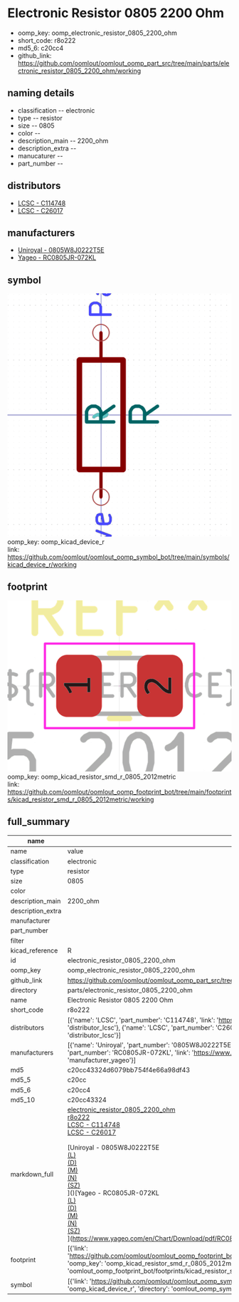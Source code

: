 # Electronic Resistor 0805 2200 Ohm

  
* oomp_key: oomp_electronic_resistor_0805_2200_ohm 
* short_code: r8o222
* md5_6: c20cc4  
* github_link: https://github.com/oomlout/oomlout_oomp_part_src/tree/main/parts/electronic_resistor_0805_2200_ohm/working  
## naming details
* classification -- electronic
* type -- resistor
* size -- 0805
* color -- 
* description_main -- 2200_ohm
* description_extra -- 
* manucaturer -- 
* part_number -- 

## distributors
* [LCSC - C114748](https://lcsc.com/product-detail/C114748.html)  
* [LCSC - C26017](https://lcsc.com/product-detail/C26017.html)  

## manufacturers
* [Uniroyal - 0805W8J0222T5E]()  
* [Yageo - RC0805JR-072KL](https://www.yageo.com/en/Chart/Download/pdf/RC0805JR-072KL)  

## symbol

![](symbol/0/working/working_600.png)  
oomp_key: oomp_kicad_device_r  
link: https://github.com/oomlout/oomlout_oomp_symbol_bot/tree/main/symbols/kicad_device_r/working  

## footprint

![](footprint/0/working/working_600.png)  
oomp_key: oomp_kicad_resistor_smd_r_0805_2012metric  
link: https://github.com/oomlout/oomlout_oomp_footprint_bot/tree/main/footprints/kicad_resistor_smd_r_0805_2012metric/working  

## full_summary
| name | value | 
| --- | --- | 
| name | value | 
| classification | electronic | 
| type | resistor | 
| size | 0805 | 
| color |  | 
| description_main | 2200_ohm | 
| description_extra |  | 
| manufacturer |  | 
| part_number |  | 
| filter |  | 
| kicad_reference | R | 
| id | electronic_resistor_0805_2200_ohm | 
| oomp_key | oomp_electronic_resistor_0805_2200_ohm | 
| github_link | https://github.com/oomlout/oomlout_oomp_part_src/tree/main/parts/electronic_resistor_0805_2200_ohm/working | 
| directory | parts/electronic_resistor_0805_2200_ohm | 
| name | Electronic Resistor 0805 2200 Ohm | 
| short_code | r8o222 | 
| distributors | [{'name': 'LCSC', 'part_number': 'C114748', 'link': 'https://lcsc.com/product-detail/C114748.html', 'id': 'distributor_lcsc'}, {'name': 'LCSC', 'part_number': 'C26017', 'link': 'https://lcsc.com/product-detail/C26017.html', 'id': 'distributor_lcsc'}] | 
| manufacturers | [{'name': 'Uniroyal', 'part_number': '0805W8J0222T5E', 'link': '', 'id': 'manufacturer_uniroyal'}, {'name': 'Yageo', 'part_number': 'RC0805JR-072KL', 'link': 'https://www.yageo.com/en/Chart/Download/pdf/RC0805JR-072KL', 'id': 'manufacturer_yageo'}] | 
| md5 | c20cc43324d6079bb754f4e66a98df43 | 
| md5_5 | c20cc | 
| md5_6 | c20cc4 | 
| md5_10 | c20cc43324 | 
| markdown_full | [electronic_resistor_0805_2200_ohm](https://github.com/oomlout/oomlout_oomp_part_src/tree/main/parts/electronic_resistor_0805_2200_ohm/working)<br>[r8o222](https://github.com/oomlout/oomlout_oomp_part_src/tree/main/parts/electronic_resistor_0805_2200_ohm/working)<br>[LCSC - C114748<br>](https://lcsc.com/product-detail/C114748.html)[LCSC - C26017<br>](https://lcsc.com/product-detail/C26017.html)<br>[Uniroyal - 0805W8J0222T5E<br>[(L)<br>](https://www.lcsc.com/search?q=0805W8J0222T5E)[(D)<br>](https://www.digikey.com/en/products?,keywords=0805W8J0222T5E)[(M)<br>](https://www.mouser.com/Search/Refine?Keyword=0805W8J0222T5E)[(N)<br>](https://www.newark.com/search?st=0805W8J0222T5E)[(SZ)<br>](https://so.szlcsc.com/global.html?k=0805W8J0222T5E)]()[Yageo - RC0805JR-072KL<br>[(L)<br>](https://www.lcsc.com/search?q=RC0805JR-072KL)[(D)<br>](https://www.digikey.com/en/products?,keywords=RC0805JR-072KL)[(M)<br>](https://www.mouser.com/Search/Refine?Keyword=RC0805JR-072KL)[(N)<br>](https://www.newark.com/search?st=RC0805JR-072KL)[(SZ)<br>](https://so.szlcsc.com/global.html?k=RC0805JR-072KL)](https://www.yageo.com/en/Chart/Download/pdf/RC0805JR-072KL) | 
| footprint | [{'link': 'https://github.com/oomlout/oomlout_oomp_footprint_bot/tree/main/foootprntss/kicad_resistor_smd_r_0805_2012metric', 'oomp_key': 'oomp_kicad_resistor_smd_r_0805_2012metric', 'directory': 'oomlout_oomp_footprint_bot/footprints/kicad_resistor_smd_r_0805_2012metric//working/working.kicad_mod'}] | 
| symbol | [{'link': 'https://github.com/oomlout/oomlout_oomp_symbol_bot/tree/main/symbols/kicad_device_r', 'oomp_key': 'oomp_kicad_device_r', 'directory': 'oomlout_oomp_symbol_bot/symbols/kicad_device_r//working/working.kicad_sym'}] | 
